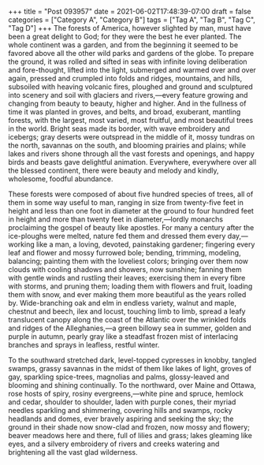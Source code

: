 +++
title = "Post 093957"
date = 2021-06-02T17:48:39-07:00
draft = false
categories = ["Category A", "Category B"]
tags = ["Tag A", "Tag B", "Tag C", "Tag D"]
+++
The forests of America, however slighted by man, must have been a great delight to God; for they were the best he ever planted. The whole continent was a garden, and from the beginning it seemed to be favored above all the other wild parks and gardens of the globe. To prepare the ground, it was rolled and sifted in seas with infinite loving deliberation and fore-thought, lifted into the light, submerged and warmed over and over again, pressed and crumpled into folds and ridges, mountains, and hills, subsoiled with heaving volcanic fires, ploughed and ground and sculptured into scenery and soil with glaciers and rivers,—every feature growing and changing from beauty to beauty, higher and higher. And in the fullness of time it was planted in groves, and belts, and broad, exuberant, mantling forests, with the largest, most varied, most fruitful, and most beautiful trees in the world. Bright seas made its border, with wave embroidery and icebergs; gray deserts were outspread in the middle of it, mossy tundras on the north, savannas on the south, and blooming prairies and plains; while lakes and rivers shone through all the vast forests and openings, and happy birds and beasts gave delightful animation. Everywhere, everywhere over all the blessed continent, there were beauty and melody and kindly, wholesome, foodful abundance.

These forests were composed of about five hundred species of trees, all of them in some way useful to man, ranging in size from twenty-five feet in height and less than one foot in diameter at the ground to four hundred feet in height and more than twenty feet in diameter,—lordly monarchs proclaiming the gospel of beauty like apostles. For many a century after the ice-ploughs were melted, nature fed them and dressed them every day,—working like a man, a loving, devoted, painstaking gardener; fingering every leaf and flower and mossy furrowed bole; bending, trimming, modeling, balancing; painting them with the loveliest colors; bringing over them now clouds with cooling shadows and showers, now sunshine; fanning them with gentle winds and rustling their leaves; exercising them in every fibre with storms, and pruning them; loading them with flowers and fruit, loading them with snow, and ever making them more beautiful as the years rolled by. Wide-branching oak and elm in endless variety, walnut and maple, chestnut and beech, ilex and locust, touching limb to limb, spread a leafy translucent canopy along the coast of the Atlantic over the wrinkled folds and ridges of the Alleghanies,—a green billowy sea in summer, golden and purple in autumn, pearly gray like a steadfast frozen mist of interlacing branches and sprays in leafless, restful winter.

To the southward stretched dark, level-topped cypresses in knobby, tangled swamps, grassy savannas in the midst of them like lakes of light, groves of gay, sparkling spice-trees, magnolias and palms, glossy-leaved and blooming and shining continually. To the northward, over Maine and Ottawa, rose hosts of spiry, rosiny evergreens,—white pine and spruce, hemlock and cedar, shoulder to shoulder, laden with purple cones, their myriad needles sparkling and shimmering, covering hills and swamps, rocky headlands and domes, ever bravely aspiring and seeking the sky; the ground in their shade now snow-clad and frozen, now mossy and flowery; beaver meadows here and there, full of lilies and grass; lakes gleaming like eyes, and a silvery embroidery of rivers and creeks watering and brightening all the vast glad wilderness.
